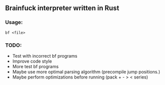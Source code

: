 ## Brainfuck interpreter written in Rust
### Usage:
```
bf <file>
```
### TODO:
- Test with incorrect bf programs
- Improve code style
- More test bf programs
- Maybe use more optimal parsing algorithm (precompile jump positions.)
- Maybe perform optimizations before running (pack + - > < series)
